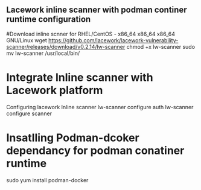 ## Lacework inline scanner with podman continer runtime configuration

#Download inline scnner for RHEL/CentOS - x86_64 x86_64 x86_64 GNU/Linux
wget https://github.com/lacework/lacework-vulnerability-scanner/releases/download/v0.2.14/lw-scanner
chmod +x lw-scanner
sudo mv lw-scanner /usr/local/bin/

# Integrate Inline scanner with Lacework platform 
Configuring lacework Inline scanner 
lw-scanner configure auth
lw-scanner configure scanner


# Insatlling Podman-dcoker dependancy for podman conatiner runtime 

sudo yum install podman-docker


